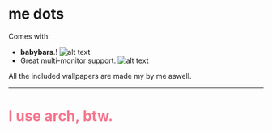 <style>
red { color: #f7768e }
</style>
# me dots


Comes with: 
- **babybars**.!
![alt
text](https://raw.githubusercontent.com/cordlesscoder/dots/main/babybar.png)
- Great multi-monitor support.
![alt
text](https://raw.githubusercontent.com/cordlesscoder/dots/main/Multimon.png)

All the included wallpapers are made my by me aswell.


---
<h1><red>I use arch, btw.</red></h1>
